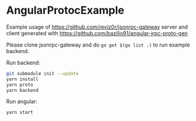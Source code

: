 # AngularProtocExample

Example usage of https://github.com/reviz0r/jsonrpc-gateway server 
and client generated with https://github.com/bazilio91/angular-jrpc-proto-gen

Please clone jsonrpc-gateway and do `go get $(go list .)` to run example backend. 

Run backend:
```bash
git submodule init --update
yarn install
yarn proto
yarn backend
```

Run angular:
```bash
yarn start
```
